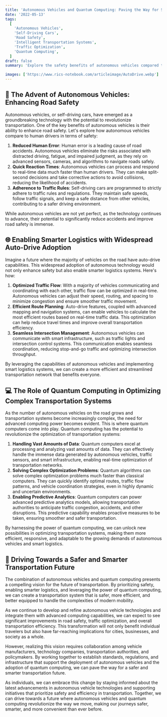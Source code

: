 ```yaml
---
title: 'Autonomous Vehicles and Quantum Computing: Paving the Way for Safer and Smarter Transportation'
date: '2022-05-13'
tags:
  [
    'Autonomous Vehicles',
    'Self-Driving Cars',
    'Road Safety',
    'Intelligent Transportation Systems',
    'Traffic Optimization',
    'Quantum Computing',
  ]
draft: false
summary: 'Explore the safety benefits of autonomous vehicles compared to human drivers and discover how widespread adoption of auto-drive features can revolutionize transportation. Learn about the crucial role of quantum computers in optimizing complex traffic systems and enabling smarter logistics for faster and more efficient travel.'

images: ['https://www.rics-notebook.com/articleimage/AutoDrive.webp']
---
```


## 🚗 The Advent of Autonomous Vehicles: Enhancing Road Safety

Autonomous vehicles, or self-driving cars, have emerged as a groundbreaking technology with the potential to revolutionize transportation. One of the key benefits of autonomous vehicles is their ability to enhance road safety. Let's explore how autonomous vehicles compare to human drivers in terms of safety:

1. **Reduced Human Error**: Human error is a leading cause of road accidents. Autonomous vehicles eliminate the risks associated with distracted driving, fatigue, and impaired judgment, as they rely on advanced sensors, cameras, and algorithms to navigate roads safely.
2. **Quick Reaction Times**: Autonomous vehicles can process and respond to real-time data much faster than human drivers. They can make split-second decisions and take corrective actions to avoid collisions, reducing the likelihood of accidents.
3. **Adherence to Traffic Rules**: Self-driving cars are programmed to strictly adhere to traffic rules and regulations. They maintain safe speeds, follow traffic signals, and keep a safe distance from other vehicles, contributing to a safer driving environment.

While autonomous vehicles are not yet perfect, as the technology continues to advance, their potential to significantly reduce accidents and improve road safety is immense.

## 🌐 Enabling Smarter Logistics with Widespread Auto-Drive Adoption

Imagine a future where the majority of vehicles on the road have auto-drive capabilities. This widespread adoption of autonomous technology would not only enhance safety but also enable smarter logistics systems. Here's how:

1. **Optimized Traffic Flow**: With a majority of vehicles communicating and coordinating with each other, traffic flow can be optimized in real-time. Autonomous vehicles can adjust their speed, routing, and spacing to minimize congestion and ensure smoother traffic movement.
2. **Efficient Route Planning**: Auto-drive features, coupled with advanced mapping and navigation systems, can enable vehicles to calculate the most efficient routes based on real-time traffic data. This optimization can help reduce travel times and improve overall transportation efficiency.
3. **Seamless Intersection Management**: Autonomous vehicles can communicate with smart infrastructure, such as traffic lights and intersection control systems. This communication enables seamless coordination, reducing stop-and-go traffic and optimizing intersection throughput.

By leveraging the capabilities of autonomous vehicles and implementing smart logistics systems, we can create a more efficient and streamlined transportation network that benefits everyone.

## 💻 The Role of Quantum Computing in Optimizing Complex Transportation Systems

As the number of autonomous vehicles on the road grows and transportation systems become increasingly complex, the need for advanced computing power becomes evident. This is where quantum computers come into play. Quantum computing has the potential to revolutionize the optimization of transportation systems:

1. **Handling Vast Amounts of Data**: Quantum computers excel at processing and analyzing vast amounts of data. They can effectively handle the immense data generated by autonomous vehicles, traffic sensors, and smart infrastructure, enabling real-time optimization of transportation networks.
2. **Solving Complex Optimization Problems**: Quantum algorithms can solve complex optimization problems much faster than classical computers. They can quickly identify optimal routes, traffic flow patterns, and vehicle coordination strategies, even in highly dynamic and uncertain environments.
3. **Enabling Predictive Analytics**: Quantum computers can power advanced predictive analytics models, allowing transportation authorities to anticipate traffic congestion, accidents, and other disruptions. This predictive capability enables proactive measures to be taken, ensuring smoother and safer transportation.

By harnessing the power of quantum computing, we can unlock new possibilities in optimizing transportation systems, making them more efficient, responsive, and adaptable to the growing demands of autonomous vehicles and smart logistics.

## 🚀 Driving Towards a Safer and Smarter Transportation Future

The combination of autonomous vehicles and quantum computing presents a compelling vision for the future of transportation. By prioritizing safety, enabling smarter logistics, and leveraging the power of quantum computing, we can create a transportation system that is safer, more efficient, and better equipped to handle the complexities of modern mobility.

As we continue to develop and refine autonomous vehicle technologies and integrate them with advanced computing capabilities, we can expect to see significant improvements in road safety, traffic optimization, and overall transportation efficiency. This transformation will not only benefit individual travelers but also have far-reaching implications for cities, businesses, and society as a whole.

However, realizing this vision requires collaboration among vehicle manufacturers, technology companies, transportation authorities, and policymakers. By working together to establish standards, regulations, and infrastructure that support the deployment of autonomous vehicles and the adoption of quantum computing, we can pave the way for a safer and smarter transportation future.

As individuals, we can embrace this change by staying informed about the latest advancements in autonomous vehicle technologies and supporting initiatives that prioritize safety and efficiency in transportation. Together, we can drive towards a future where autonomous vehicles and quantum computing revolutionize the way we move, making our journeys safer, smarter, and more convenient than ever before.
